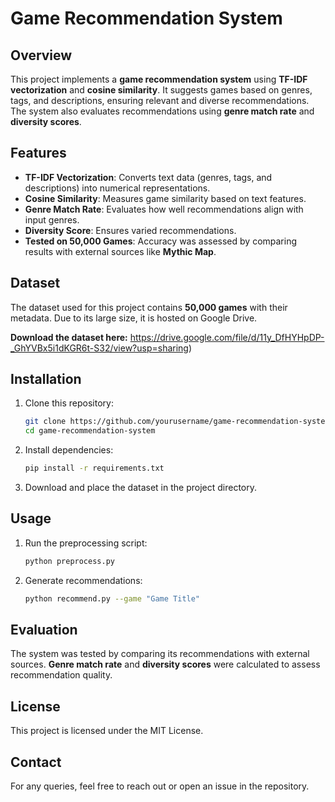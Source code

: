 # Game Recommendation System

## Overview
This project implements a **game recommendation system** using **TF-IDF vectorization** and **cosine similarity**. It suggests games based on genres, tags, and descriptions, ensuring relevant and diverse recommendations. The system also evaluates recommendations using **genre match rate** and **diversity scores**.

## Features
- **TF-IDF Vectorization**: Converts text data (genres, tags, and descriptions) into numerical representations.
- **Cosine Similarity**: Measures game similarity based on text features.
- **Genre Match Rate**: Evaluates how well recommendations align with input genres.
- **Diversity Score**: Ensures varied recommendations.
- **Tested on 50,000 Games**: Accuracy was assessed by comparing results with external sources like **Mythic Map**.

## Dataset
The dataset used for this project contains **50,000 games** with their metadata. Due to its large size, it is hosted on Google Drive.

**Download the dataset here:** https://drive.google.com/file/d/11y_DfHYHpDP-_GhYVBx5i1dKGR6t-S32/view?usp=sharing)

## Installation
1. Clone this repository:
   ```bash
   git clone https://github.com/yourusername/game-recommendation-system.git
   cd game-recommendation-system
   ```
2. Install dependencies:
   ```bash
   pip install -r requirements.txt
   ```
3. Download and place the dataset in the project directory.

## Usage
1. Run the preprocessing script:
   ```bash
   python preprocess.py
   ```
2. Generate recommendations:
   ```bash
   python recommend.py --game "Game Title"
   ```

## Evaluation
The system was tested by comparing its recommendations with external sources. **Genre match rate** and **diversity scores** were calculated to assess recommendation quality.

## License
This project is licensed under the MIT License.

## Contact
For any queries, feel free to reach out or open an issue in the repository.
